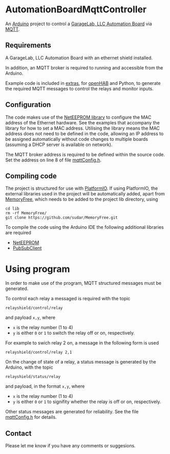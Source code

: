 # AutomationBoardMqttController

An [Arduino](http://arduino.cc) project to control a [GarageLab, LLC Automation Board](https://www.kickstarter.com/projects/931487098/automation-board) via [MQTT](http://mqtt.org).

## Requirements

A GarageLab, LLC Automation Board with an ethernet shield installed.

In addition, an MQTT broker is required to running and accessible from the Arduino.

Example code is included in [extras](extras), for [openHAB](http://openhab.org) and Python, to generate the required MQTT messages to control the relays and monitor inputs.

## Configuration

The code makes use of the [NetEEPROM library](https://github.com/gregington/NetEEPROM) to configure the MAC address of the Ethernet hardware. See the examples that accompany the library for how to set a MAC address. Utilising the library means the MAC address does not need to be defined in the code, allowing an IP address to be assigned automatically without code changes to multiple boards (assuming a DHCP server is available on network).

The MQTT broker address is required to be defined within the source code. Set the address on line 8 of file [mqttConfig.h](RelayshieldMqttController/mqttConfig.h).

## Compiling code

The project is structured for use with [PlatformIO](http://platformio.org). If using PlatformIO, the external libraries used in the project will be automatically added, apart from [MemoryFree](https://github.com/sudar/MemoryFree), which needs to be added to the project lib directory, using

```
cd lib
rm -rf MemoryFree/
git clone https://github.com/sudar/MemoryFree.git
```

To compile the code using the Arduino IDE the following additional libraries are required
- [NetEEPROM](https://github.com/gregington/NetEEPROM)
- [PubSubClient](https://github.com/knolleary/pubsubclient)

# Using program

In order to make use of the program, MQTT structured messages must be generated.

To control each relay a messaged is required with the topic

```
relayshield/control/relay
```

and payload `x,y`, where

- `x` is the relay number (1 to 4)
- `y` is either `0` or `1` to switch the relay off or on, respectively.

For example to swich relay 2 on, a message in the following form is used

```
relayshield/control/relay 2,1
```

On the change of state of a relay, a status message is generated by the Arduino, with the topic

```
relayshield/status/relay
```

and payload, in the format `x,y`, where

- `x` is the relay number (1 to 4)
- `y` is either `0` or `1` to signifity whether the relay is off or on, respectively.

Other status messages are generated for reliability. See the file [mqttConfig.h](RelayshieldMqttController/mqttConfig.h) for details.

## Contact

Please let me know if you have any comments or suggesions.
